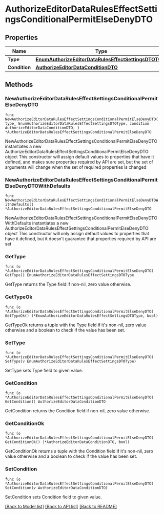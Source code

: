 # AuthorizeEditorDataRulesEffectSettingsConditionalPermitElseDenyDTO

## Properties

Name | Type | Description | Notes
------------ | ------------- | ------------- | -------------
**Type** | [**EnumAuthorizeEditorDataRulesEffectSettingsDTOType**](EnumAuthorizeEditorDataRulesEffectSettingsDTOType.md) |  | 
**Condition** | [**AuthorizeEditorDataConditionDTO**](AuthorizeEditorDataConditionDTO.md) |  | 

## Methods

### NewAuthorizeEditorDataRulesEffectSettingsConditionalPermitElseDenyDTO

`func NewAuthorizeEditorDataRulesEffectSettingsConditionalPermitElseDenyDTO(type_ EnumAuthorizeEditorDataRulesEffectSettingsDTOType, condition AuthorizeEditorDataConditionDTO, ) *AuthorizeEditorDataRulesEffectSettingsConditionalPermitElseDenyDTO`

NewAuthorizeEditorDataRulesEffectSettingsConditionalPermitElseDenyDTO instantiates a new AuthorizeEditorDataRulesEffectSettingsConditionalPermitElseDenyDTO object
This constructor will assign default values to properties that have it defined,
and makes sure properties required by API are set, but the set of arguments
will change when the set of required properties is changed

### NewAuthorizeEditorDataRulesEffectSettingsConditionalPermitElseDenyDTOWithDefaults

`func NewAuthorizeEditorDataRulesEffectSettingsConditionalPermitElseDenyDTOWithDefaults() *AuthorizeEditorDataRulesEffectSettingsConditionalPermitElseDenyDTO`

NewAuthorizeEditorDataRulesEffectSettingsConditionalPermitElseDenyDTOWithDefaults instantiates a new AuthorizeEditorDataRulesEffectSettingsConditionalPermitElseDenyDTO object
This constructor will only assign default values to properties that have it defined,
but it doesn't guarantee that properties required by API are set

### GetType

`func (o *AuthorizeEditorDataRulesEffectSettingsConditionalPermitElseDenyDTO) GetType() EnumAuthorizeEditorDataRulesEffectSettingsDTOType`

GetType returns the Type field if non-nil, zero value otherwise.

### GetTypeOk

`func (o *AuthorizeEditorDataRulesEffectSettingsConditionalPermitElseDenyDTO) GetTypeOk() (*EnumAuthorizeEditorDataRulesEffectSettingsDTOType, bool)`

GetTypeOk returns a tuple with the Type field if it's non-nil, zero value otherwise
and a boolean to check if the value has been set.

### SetType

`func (o *AuthorizeEditorDataRulesEffectSettingsConditionalPermitElseDenyDTO) SetType(v EnumAuthorizeEditorDataRulesEffectSettingsDTOType)`

SetType sets Type field to given value.


### GetCondition

`func (o *AuthorizeEditorDataRulesEffectSettingsConditionalPermitElseDenyDTO) GetCondition() AuthorizeEditorDataConditionDTO`

GetCondition returns the Condition field if non-nil, zero value otherwise.

### GetConditionOk

`func (o *AuthorizeEditorDataRulesEffectSettingsConditionalPermitElseDenyDTO) GetConditionOk() (*AuthorizeEditorDataConditionDTO, bool)`

GetConditionOk returns a tuple with the Condition field if it's non-nil, zero value otherwise
and a boolean to check if the value has been set.

### SetCondition

`func (o *AuthorizeEditorDataRulesEffectSettingsConditionalPermitElseDenyDTO) SetCondition(v AuthorizeEditorDataConditionDTO)`

SetCondition sets Condition field to given value.



[[Back to Model list]](../README.md#documentation-for-models) [[Back to API list]](../README.md#documentation-for-api-endpoints) [[Back to README]](../README.md)


